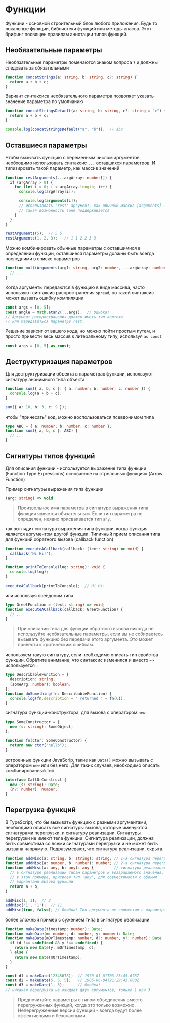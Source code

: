 # Функции

Функции - основной строительный блок любого приложения. Будь то локальные функции, библиотеки функций или методы класса. Этот брифинг посвящен правилам аннотации типов функций.

## Необязательные параметры

Необязательные параметры помечаются знаком вопроса `?` и должны следовать за обязательными

```ts
function concatStrings(a: string, b: string, c?: string) {
  return a + b + c;
}
```

Вариант синтаксиса необязательного параметра позволяет указать значение параметра по умолчанию

```ts
function concatStringsDefault(a: string, b: string, c?: string = "c") {
  return a + b + c;
}

console.log(concatStringsDefault("a", "b"));  // abc
```

## Оставшиеся параметры

Чтобы вызывать функцию с переменным числом аргументов необходимо использовать синтаксис `...` оставшихся параметров. И типизировать такой параметр, как массив значений

```ts
function restArguments(...argArray: number[]) {
  if (argArray > 0) {
    for (let i = 0; i < argArray.length; i++) {
      console.log(argArray[i]);

      console.log(arguments[i]);
      // использовать 'rest' аргумент, как обычный массив [arguments] JavaScript
      // такая возможность тоже поддерживается
    }
  }
}

restArguments(5);  // 5 5
restArguments(1, 2, 3);   // 1 1 2 2 3 3
```

Можно комбинировать обычные параметры с оставшимися в определении функции, оставшиеся параметры должны быть всегда последними в списке параметров

```ts
function multiArguments(arg1: string, arg2: number, ...argArray: number[]) {
  // ...
}
```

Когда аргументы передаются в функцию в виде массива, часто используют синтаксис распространения `spread`, но такой синтаксис может вызвать ошибку компиляции

```ts
const args = [8, 5];
const angle = Math.atan2(...args);  // Ошибка!
// Аргумент распространения должен иметь тип кортежа
// или передаваться параметру rest.
```

Решение зависит от вашего кода, но можно пойти простым путем, и просто привести весь массив к литеральному типу, используя `as const`

```ts
const args = [8, 5] as const;
```

## Деструктуризация параметров

Для деструктуризации объекта в параметрах функции, используют сигнатуру анонимного типа объекта

```ts
function sum({ a, b, c }: { a: number; b: number; c: number }) {
  console.log(a + b + c);
}

sum({ a: 10, b: 3, c: 9 });
```

чтобы "причесать" код, можно воспользоваться псевдонимом типа

```ts
type ABC = { a: number; b: number; c: number };
function sum({ a, b, c }: ABC) {
  // ...
}
```

## Сигнатуры типов функций

Для описания функции - используется выражение типа функции (Function Type Expressions) основанное на стрелочных функциях (Arrow Function)

Пример сигнатуры выражения типа функции

```ts
(arg: string) => void
```

> Произвольное имя параметра в сигнатуре выражения типа функции является обязательным. Если тип параметра не определен, неявно присваивается тип `any`.

так выглядит сигнатура выражения типа функции, когда функция является аргументом другой функции. Типичный прием описания типа для функций обратного вызова (callback function)

```ts
function executeACallback(callback: (text: string) => void) {
  callback('Hi Hi!');
}

function printToConsole(log: string): void {
  console.log(log);
}

executeACallback(printToConsole);  // Hi Hi!
```

или используя псевдоним типа

```ts
type GreetFunction = (text: string) => void;
function executeACallback(callback: GreetFunction) {
  // ...
}
```

> При описании типа для функции обратного вызова никогда не используйте необязательные параметры, если вы не собираетесь вызывать функцию без передачи этого аргумента. Это может привести к критическим ошибкам.

используем такую сигнатуру, если необходимо описать тип свойства функции. Обратите внимание, что синтаксис изменился и вместо `=>` используется `:`

```ts
type DescribableFunction = {
  description: string;
  (someArg: number): boolean;
};
function doSomething(fn: DescribableFunction) {
  console.log(fn.description + " returned " + fn(6));
}
```

сигнатура функции-конструктора, для вызова с оператором `new`

```ts
type SomeConstructor = {
  new (s: string): SomeObject;
};

function fn(ctor: SomeConstructor) {
  return new ctor("hello");
}
```

встроенные функции JavaScrip, такие как `Data()` можно вызывать с оператором `new` или без него. Для таких случаев, необходимо описать комбинированный тип

```ts
interface CallOrConstruct {
  new (s: string): Date;
  (n?: number): number;
}
```

## Перегрузка функций

В TypeScript, что бы вызывать функцию с разными аргументами, необходимо описать все сигнатуры вызова, которые именуются сигнатурами перегрузки, и сигнатуру реализации. Сигнатуры перегрузки не имеют тела функции. Сигнатура реализации, должна быть совместима со всеми сигнатурами перегрузки и не может быть вызвана напрямую. Подразумевают, что сигнатура реализации, скрыта.

```ts
function addMisc(a: string, b: string): string; // 1-я сигнатура перегрузки
function addMisc(a: number, b: number): number; // 2-я сигнатура перегрузки
function addMisc(a: any, b: any): any {         // сигнатура реализации
  // в сигнатуре реализации типам параметров и возвращаемого значения,
  // в этом примере, присвоен тип 'any', для совместимости с обоими
  // вариантами вызова функции
  return a + b;
}

addMisc(1, 1);  // 2
addMisc('1', '1');  // 11
addMisc(true, false); // Ошибка! Тип аргумента не совместим с параметрами
```

более сложный пример с сужением типа в сигнатуре реализации

```ts
function makeDate(timestamp: number): Date;
function makeDate(m: number, d: number, y: number): Date;
function makeDate(mOrTimestamp: number, d?: number, y?: number): Date {
  if (d !== undefined && y !== undefined) {
    return new Date(y, mOrTimestamp, d);
  } else {
    return new Date(mOrTimestamp);
  }
}

const d1 = makeDate(12345678);  // 1970-01-01T03:25:45.678Z
const d2 = makeDate(5, 5, 5);   // 1905-06-04T21:29:43.000Z
const d3 = makeDate(1, 3);      // Ошибка!
// никакая перегрузка не ожидает двух аргументов, только 1 или 3
```

> Предпочитайте параметры с типом объединения вместо перегруженных функций, когда это только возможно. Неперегруженные версии функций - всегда будут более эффективными и безопасными.
